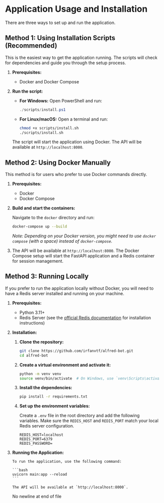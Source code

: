 # Application Usage and Installation

There are three ways to set up and run the application.

## Method 1: Using Installation Scripts (Recommended)

This is the easiest way to get the application running. The scripts will check for dependencies and guide you through the setup process.

1.  **Prerequisites:**

    - Docker and Docker Compose

2.  **Run the script:**

    - **For Windows:**
      Open PowerShell and run:

      ```powershell
      ./scripts/install.ps1
      ```

    - **For Linux/macOS:**
      Open a terminal and run:
      ```bash
      chmod +x scripts/install.sh
      ./scripts/install.sh
      ```

    The script will start the application using Docker. The API will be available at `http://localhost:8000`.

## Method 2: Using Docker Manually

This method is for users who prefer to use Docker commands directly.

1.  **Prerequisites:**

    - Docker
    - Docker Compose

2.  **Build and start the containers:**

    Navigate to the `docker` directory and run:

    ```bash
    docker-compose up --build
    ```

    _Note: Depending on your Docker version, you might need to use `docker compose` (with a space) instead of `docker-compose`._

3.  The API will be available at `http://localhost:8000`. The Docker Compose setup will start the FastAPI application and a Redis container for session management.

## Method 3: Running Locally

If you prefer to run the application locally without Docker, you will need to have a Redis server installed and running on your machine.

1.  **Prerequisites:**

    - Python 3.11+
    - Redis Server (see the [official Redis documentation](https://redis.io/docs/getting-started/installation/) for installation instructions)

2.  **Installation:**

    1.  **Clone the repository:**

        ```bash
        git clone https://github.com/irfanvtf/alfred-bot.git
        cd alfred-bot
        ```

    2.  **Create a virtual environment and activate it:**

        ```bash
        python -m venv venv
        source venv/bin/activate  # On Windows, use `venv\Scripts\activate`
        ```

    3.  **Install the dependencies:**

        ```bash
        pip install -r requirements.txt
        ```

    

    5.  **Set up the environment variables:**

        Create a `.env` file in the root directory and add the following variables. Make sure the `REDIS_HOST` and `REDIS_PORT` match your local Redis server configuration.

        ```env
        REDIS_HOST=localhost
        REDIS_PORT=6379
        REDIS_PASSWORD=
        ```

3.  **Running the Application:**

        To run the application, use the following command:

        ```bash
        uvicorn main:app --reload
        ```

        The API will be available at `http://localhost:8000`.

    No newline at end of file
